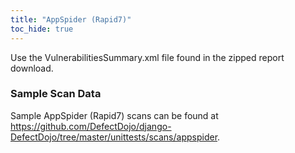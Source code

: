 ```yaml
---
title: "AppSpider (Rapid7)"
toc_hide: true
---
```

Use the VulnerabilitiesSummary.xml file found in the zipped report
download.

### Sample Scan Data
Sample AppSpider (Rapid7) scans can be found at https://github.com/DefectDojo/django-DefectDojo/tree/master/unittests/scans/appspider.